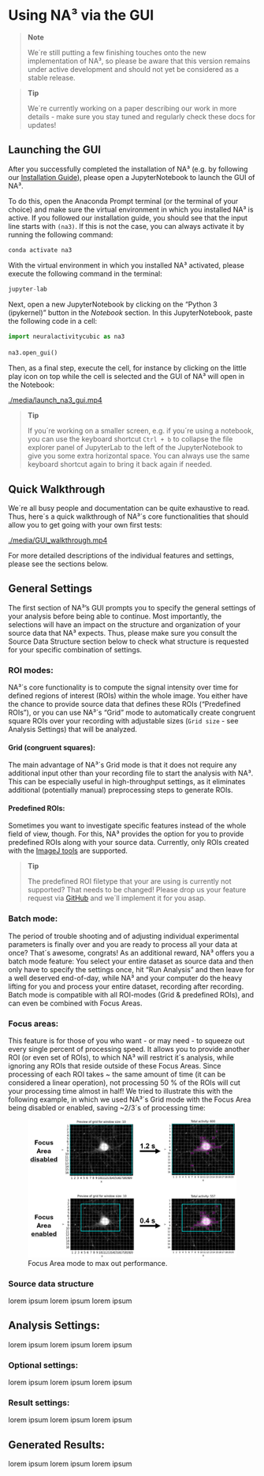 # Using NA³ via the GUI


<!-- WARNING: THIS FILE WAS AUTOGENERATED! DO NOT EDIT! -->

<div>

> **Note**
>
> We´re still putting a few finishing touches onto the new
> implementation of NA³, so please be aware that this version remains
> under active development and should not yet be considered as a stable
> release.

</div>

<div>

> **Tip**
>
> We´re currently working on a paper describing our work in more
> details - make sure you stay tuned and regularly check these docs for
> updates!

</div>

## Launching the GUI

After you successfully completed the installation of NA³ (e.g. by
following our [Installation
Guide](https://indoc-research.github.io/NeuralActivityCubic/installation.html)),
please open a JupyterNotebook to launch the GUI of NA³.

To do this, open the Anaconda Prompt terminal (or the terminal of your
choice) and make sure the virtual environment in which you installed NA³
is active. If you followed our installation guide, you should see that
the input line starts with `(na3)`. If this is not the case, you can
always activate it by running the following command:

``` python
conda activate na3
```

With the virtual environment in which you installed NA³ activated,
please execute the following command in the terminal:

``` python
jupyter-lab
```

Next, open a new JupyterNotebook by clicking on the “Python 3
(ipykernel)” button in the *Notebook* section. In this JupyterNotebook,
paste the following code in a cell:

``` python
import neuralactivitycubic as na3

na3.open_gui()
```

Then, as a final step, execute the cell, for instance by clicking on the
little play icon on top while the cell is selected and the GUI of NA³
will open in the Notebook:

[./media/launch_na3_gui.mp4](./media/launch_na3_gui.mp4)

<div>

> **Tip**
>
> If you´re working on a smaller screen, e.g. if you´re using a
> notebook, you can use the keyboard shortcut `Ctrl + b` to collapse the
> file explorer panel of JupyterLab to the left of the JupyterNotebook
> to give you some extra horizontal space. You can always use the same
> keyboard shortcut again to bring it back again if needed.

</div>

## Quick Walkthrough

We´re all busy people and documentation can be quite exhaustive to read.
Thus, here´s a quick walkthrough of NA³´s core functionalities that
should allow you to get going with your own first tests:

[./media/GUI_walkthrough.mp4](./media/GUI_walkthrough.mp4)

For more detailed descriptions of the individual features and settings,
please see the sections below.

## General Settings

The first section of NA³’s GUI prompts you to specify the general
settings of your analysis before being able to continue. Most
importantly, the selections will have an impact on the structure and
organization of your source data that NA³ expects. Thus, please make
sure you consult the Source Data Structure section below to check what
structure is requested for your specific combination of settings.

### ROI modes:

NA³´s core functionality is to compute the signal intensity over time
for defined regions of interest (ROIs) within the whole image. You
either have the chance to provide source data that defines these ROIs
(“Predefined ROIs”), or you can use NA³´s “Grid” mode to automatically
create congruent square ROIs over your recording with adjustable sizes
(`Grid size` - see Analysis Settings) that will be analyzed.

#### Grid (congruent squares):

The main advantage of NA³´s Grid mode is that it does not require any
additional input other than your recording file to start the analysis
with NA³. This can be especially useful in high-throughput settings, as
it eliminates additional (potentially manual) preprocessing steps to
generate ROIs.

#### Predefined ROIs:

Sometimes you want to investigate specific features instead of the whole
field of view, though. For this, NA³ provides the option for you to
provide predefined ROIs along with your source data. Currently, only
ROIs created with the [ImageJ tools](https://imagej.net/) are supported.

<div>

> **Tip**
>
> The predefined ROI filetype that your are using is currently not
> supported? That needs to be changed! Please drop us your feature
> request via
> [GitHub](https://github.com/Indoc-Research/NeuralActivityCubic/issues/new)
> and we´ll implement it for you asap.

</div>

### Batch mode:

The period of trouble shooting and of adjusting individual experimental
parameters is finally over and you are ready to process all your data at
once? That´s awesome, congrats! As an additional reward, NA³ offers you
a batch mode feature: You select your entire dataset as source data and
then only have to specify the settings once, hit “Run Analysis” and then
leave for a well deserved end-of-day, while NA³ and your computer do the
heavy lifting for you and process your entire dataset, recording after
recording. Batch mode is compatible with all ROI-modes (Grid &
predefined ROIs), and can even be combined with Focus Areas.

### Focus areas:

This feature is for those of you who want - or may need - to squeeze out
every single percent of processing speed. It allows you to provide
another ROI (or even set of ROIs), to which NA³ will restrict it´s
analysis, while ignoring any ROIs that reside outside of these Focus
Areas. Since processing of each ROI takes ~ the same amount of time (it
can be considered a linear operation), not processing 50 % of the ROIs
will cut your processing time almost in half! We tried to illustrate
this with the following example, in which we used NA³´s Grid mode with
the Focus Area being disabled or enabled, saving ~2/3´s of processing
time:

<figure>
<img src="./media/focus_area_speed_boost.png"
alt="Focus Area mode to max out performance." />
<figcaption aria-hidden="true">Focus Area mode to max out
performance.</figcaption>
</figure>

### Source data structure

lorem ipsum lorem ipsum lorem ipsum

## Analysis Settings:

lorem ipsum lorem ipsum lorem ipsum

### Optional settings:

lorem ipsum lorem ipsum lorem ipsum

### Result settings:

lorem ipsum lorem ipsum lorem ipsum

## Generated Results:

lorem ipsum lorem ipsum lorem ipsum
